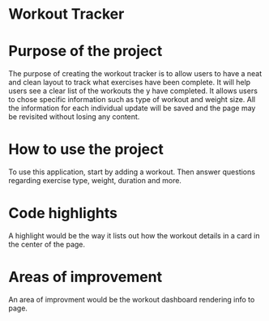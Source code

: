 # Workout Tracker
# Purpose of the project
The purpose of creating the workout tracker is to allow users to have a neat and clean layout to  track what exercises have been complete. It will help users see a clear list of the workouts the y have completed. It allows users to chose specific information such as type of workout and weight size. All the information for each individual update will be saved and the page may be revisited without losing any content. 

# How to use the project
To use this application, start by adding a workout. Then answer questions regarding exercise type, weight, duration and more.

# Code highlights
A highlight would be the way it lists out how the workout details in a card in the center of the page.

# Areas of improvement
An area of improvment would be the workout dashboard rendering info to page.
